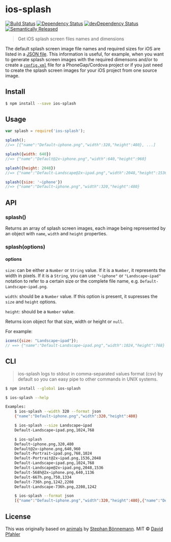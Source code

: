 # ios-splash 
[![Build Status](https://travis-ci.org/excellenteasy/ios-splash.svg?branch=master)](https://travis-ci.org/excellenteasy/ios-splash)
[![Dependency Status](https://david-dm.org/excellenteasy/ios-splash.svg)](https://david-dm.org/excellenteasy/ios-splash)
[![devDependency Status](https://david-dm.org/excellenteasy/ios-splash/dev-status.svg)](https://david-dm.org/excellenteasy/ios-splash#info=devDependencies)
[![Semantically Released](https://img.shields.io/badge/versioning-semantically%20released-brightgreen.svg)](https://github.com/boennemann/semantic-release)

> Get iOS splash screen files names and dimensions

The default splash screen image file names and required sizes for iOS are listed in a [JSON file](splash.json). This information is useful, for example, when you want to generate splash screen images with the required dimensons and/or to create a [`config.xml`](http://docs.phonegap.com/en/3.5.0/config_ref_images.md.html) file for a PhoneGap/Cordova project or if you just need to create the splash screen images for your iOS project from one source image.


## Install

```sh
$ npm install --save ios-splash
```


## Usage

```js
var splash = require('ios-splash');

splash();
//=> [{"name":"Default~iphone.png","width":320,"height":480}, ...]

splash({width: 640})
//=> {"name":"Default@2x~iphone.png","width":640,"height":960}

splash({height: 2048})
//=> {"name":"Default-Landscape@2x~ipad.png","width":2048,"height":1536}

splash({size: '~iphone'})
//=> {"name":"Default~iphone.png","width":320,"height":480}
```


## API

### splash()

Returns an array of splash screen images, each image being represented by an object with `name`, `width` and `height` properties.

### splash(options)
#### options

`size`: can be either a `Number` or `String` value. If it is a `Number`, it represents the width in pixels. If it is a `String`, you can use `"~iphone"` or `"Landscape~ipad"` notation to refer to a certain size or the complete file name, e.g. `Default-Landscape~ipad.png`.

`width`: should be a `Number` value. If this option is present, it supresses the `size` and `height` options.

`height`: should be a `Number` value.

Returns icon object for that size, width or height or `null`.

For example:

```js
icons({size: "Landscape~ipad"});
// ==> {"name":"Default-Landscape~ipad.png","width":1024,"height":768}
```


## CLI
> ios-splash logs to stdout in comma-separated values format (csv) by default so you can easy pipe to other commands in UNIX systems.

```sh
$ npm install --global ios-splash
```

```sh
$ ios-splash --help

Examples:
    $ ios-splash --width 320 --format json
    {"name":"Default~iphone.png","width":320,"height":480}

    $ ios-splash --size Landscape~ipad
    Default-Landscape~ipad.png,1024,768

    $ ios-splash
    Default~iphone.png,320,480
    Default@2x~iphone.png,640,960
    Default-Portrait~ipad.png,768,1024
    Default-Portrait@2x~ipad.png,1536,2048
    Default-Landscape~ipad.png,1024,768
    Default-Landscape@2x~ipad.png,2048,1536
    Default-568h@2x~iphone.png,640,1136
    Default-667h.png,750,1334
    Default-736h.png,1242,2208
    Default-Landscape-736h.png,2208,1242

    $ ios-splash --format json
    [{"name":"Default~iphone.png","width":320,"height":480},{"name":"Default@2x~iphone.png","width":640,"height":960},{"name":"Default-Portrait~ipad.png","width":768,"height":1024},{"name":"Default-Portrait@2x~ipad.png","width":1536,"height":2048},{"name":"Default-Landscape~ipad.png","width":1024,"height":768},{"name":"Default-Landscape@2x~ipad.png","width":2048,"height":1536},{"name":"Default-568h@2x~iphone.png","width":640,"height":1136},{"name":"Default-667h.png","width":750,"height":1334},{"name":"Default-736h.png","width":1242,"height":2208},{"name":"Default-Landscape-736h.png","width":2208,"height":1242}]
```

## License
This was originally based on [animals](https://github.com/boennemann/animals) by [Stephan Bönnemann](http://boennemann.me/).
MIT © [David Pfahler](http://excellenteasy.com)
